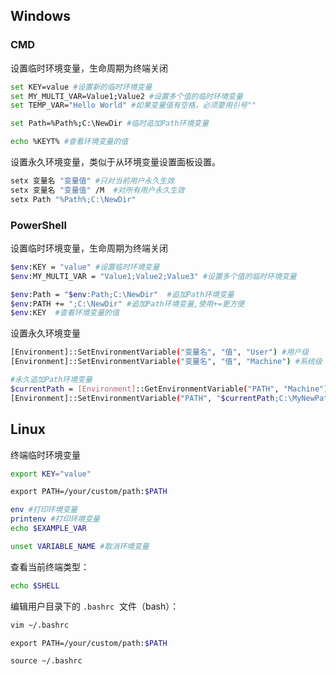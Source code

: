 ## Windows
### CMD
设置临时环境变量，生命周期为终端关闭
```bash
set KEY=value #设置新的临时环境变量
set MY_MULTI_VAR=Value1;Value2 #设置多个值的临时环境变量
set TEMP_VAR="Hello World" #如果变量值有空格，必须要用引号""

set Path=%Path%;C:\NewDir #临时追加Path环境变量

echo %KEYT% #查看环境变量的值
```
设置永久环境变量，类似于从环境变量设置面板设置。
```bash
setx 变量名 "变量值" #只对当前用户永久生效
setx 变量名 "变量值" /M  #对所有用户永久生效
setx Path "%Path%;C:\NewDir" 
```
### PowerShell
设置临时环境变量，生命周期为终端关闭
```bash
$env:KEY = "value" #设置临时环境变量
$env:MY_MULTI_VAR = "Value1;Value2;Value3" #设置多个值的临时环境变量

$env:Path = "$env:Path;C:\NewDir"  #追加Path环境变量
$env:PATH += ";C:\NewDir" #追加Path环境变量,使用+=更方便
$env:KEY  #查看环境变量的值
```
设置永久环境变量
```bash
[Environment]::SetEnvironmentVariable("变量名", "值", "User") #用户级
[Environment]::SetEnvironmentVariable("变量名", "值", "Machine") #系统级

#永久追加Path环境变量
$currentPath = [Environment]::GetEnvironmentVariable("PATH", "Machine")
[Environment]::SetEnvironmentVariable("PATH", "$currentPath;C:\MyNewPath", "Machine")
```

## Linux
终端临时环境变量
```bash
export KEY="value"

export PATH=/your/custom/path:$PATH

env #打印环境变量
printenv #打印环境变量
echo $EXAMPLE_VAR

unset VARIABLE_NAME #取消环境变量
```

查看当前终端类型：
```bash
echo $SHELL
```
编辑用户目录下的 `.bashrc`  文件（bash）：
```bash
vim ~/.bashrc

export PATH=/your/custom/path:$PATH

source ~/.bashrc
```

